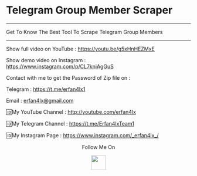 # Telegram Group Member Scraper
***
 Get To Know The Best Tool To Scrape Telegram Group Members
***

Show full video on YouTube : https://youtu.be/g5xHnHEZMxE

Show demo video on Instagram : https://www.instagram.com/p/CL7kniAgGuS

Contact with me to get the Password of Zip file on :

 Telegram : https://t.me/erfan4lx1
  
 Email : erfan4lx@gmail.com

🆔My YouTube Channel : http://youtube.com/erfan4lx

🆔My Telegram Channel : https://t.me/Erfan4lxTeam1

🆔My Instagram Page : https://www.instagram.com/_erfan4lx_/

<p align="center">
  Follow Me On
</p>
<p align="center">
  <a href="https://www.youtube.com/c/erfan4lx?sub_confirmation=1">
    <img src="https://www.iconsdb.com/icons/preview/black/youtube-4-xxl.png" width="40" height="40">
  </a>
</p>
